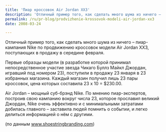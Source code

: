 ```yaml
---
title: 'Пиар кроссовок Air Jordan XX3'
description: 'Отличный пример того, как сделать много шума из ничего – пиар-кампания Nike по продвижению кроссовок модели Air Jordan XX3, поступающих в продажу в середине февраля.'
permalink: /ru/pr-blog/prodvizhenie-krossovok-modeli-air-jordan-xx3
date: 2008-03-24

---
```


Отличный пример того, как сделать много шума из ничего – пиар-кампания Nike по продвижению кроссовок модели Air Jordan XX3, поступающих в продажу в середине февраля.

Первые образцы модели (в разработке которой принимал непосредственное участие звезда Чикаго Буллз Майкл Джордан, игравший под номером 23), поступили в продажу 23 января в 23 избранных магазина. Каждый магазин получил лишь 23 пары кроссовок, цена которых составила 23 х 10 = $230.00.

Air Jordan – мощный суб-брэнд Nike. По мнению пиар-экспертов, построив свою кампанию вокруг числа 23, которое прославил великий Джордан, Nike очень эффективно и с минимальными затратами добилась главного – заставила людей помнить о событии, и легко делиться информацией о нём с другими.

(по данным www.shoestringbranding.com)

